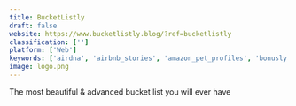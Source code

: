 ```yaml
---
title: BucketListly
draft: false 
website: https://www.bucketlistly.blog/?ref=bucketlistly
classification: ['']
platform: ['Web']
keywords: ['airdna', 'airbnb_stories', 'amazon_pet_profiles', 'bonusly', 'bucketlist', 'bucketlist.org', 'day_zero_project', 'giftbuster', 'kibii', 'lifetick', 'listography', 'motivosity', 'nomad_list', 'private_wishlist', 'questr', 'rally_by_eventbrite', 'thoughtfulgiftlist', 'wsh_lst', 'weightley', 'wish_whale']
image: logo.png
---
```

The most beautiful & advanced bucket list you will ever have